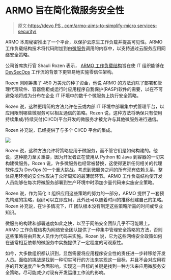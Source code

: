 # ARMO 旨在简化微服务安全性

> 原文:[https://devo PS . com/armo-aims-to-simplify-micro services-security/](https://devops.com/armo-aims-to-simplify-microservices-security/)

ARMO 本周秘密推出了一个平台，以保护云原生工作负载并提高可见性。ARMO 工作负载结构技术将代码附加到由[微服务](https://devops.com/?s=microservices)调用的内存中，以支持通过云服务应用网络安全策略。

公司首席执行官 Shauli Rozen 表示， [ARMO 工作负载结构](https://www.prnewswire.com/news-releases/armo-emerges-from-stealth-with-4-5-million-to-infuse-visibility-control-and-security-into-every-cloud-native-workload-301216137.html#:~:text=TEL%20AVIV%2C%20Israel%2C%20Jan.,seed%20funding%2C%20from%20Pitango%20First.)旨在使 IT 组织能够在 [DevSecOps](https://devops.com/?s=DevSecOps) 工作流的背景下更容易地实施零信任架构。

Rozen 刚刚筹集了 450 万美元的种子资金，他说 ARMO 的方法消除了部署和管理代理软件、容器侧柜或运行时应用程序自我保护(RASP)软件的需要，以在不可避免地将成为分布在企业 IT 环境中的数千个微服务上执行安全策略。

Rozen 说，这种更精简的方法允许在云或内部 IT 环境中部署集中式管理平台，以应用限制哪些微服务可以相互通信的策略。Rozen 说，这种方法将确保只有使用持续集成/持续交付(CI/CD)平台开发的微服务才被允许与其他微服务进行通信。

Rozen 补充说，已经提供了与多个 CI/CD 平台的集成。

![](../Images/63ef3ca2223eb838ae2eaeb0a86cd301.png)

Rozen 说，这种方法允许将策略应用于微服务，而不管它们是如何构建的。他说，这种能力至关重要，因为开发者正在使用从 Python 和 Java 到容器的一切来构建微服务。Rozen 说，许多微服务也经常被替换，这使得更新任何相关的代理软件成为 DevOps 的一个重大挑战。考虑到微服务之间的所有现有依赖关系，整体应用环境的安全性取决于众所周知的最薄弱环节。ARMO 工作负载结构使开发人员能够在每次将微服务部署到生产环境中时添加少量代码来实施安全策略。

Rozen 说，作为简化 it 组织应用这些策略的努力的一部分，ARMO 提供了一套预先构建的策略，组织可以立即应用，此外还可以随着时间的推移创建自己的策略。Rozen 补充说，在许多情况下，IT 团队根本没有制定这些策略所需的时间或专业知识。

微服务的构建和部署速度如此之快，以至于网络安全团队几乎不可能跟上。ARMO 工作负载结构为网络安全团队提供了一种集中管理安全策略的方法，否则这些策略将由开发人员作为代码来实施。Rozen 说，它为这些网络安全政策如何在通常相互依赖的微服务中实施提供了一定程度的可观察性。

如今，大多数组织都认识到，显然需要将应用程序安全性的责任进一步转移给开发人员。面临的挑战是找到一种切实可行的方法来实现这一目标，并且不会对应用程序的开发速度产生负面影响。实现这一目标的关键是找到一种方法来应用微服务安全策略，尽可能减少对现有开发运维工作流的影响。